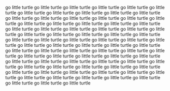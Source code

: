 go little turtle
go little turtle
go little turtle
go little turtle
go little turtle
go little turtle
go little turtle
go little turtle
go little turtle
go little turtle
go little turtle
go little turtle
go little turtle
go little turtle
go little turtle
go little turtle
go little turtle
go little turtle
go little turtle
go little turtle
go little turtle
go little turtle
go little turtle
go little turtle
go little turtle
go little turtle
go little turtle
go little turtle
go little turtle
go little turtle
go little turtle
go little turtle
go little turtle
go little turtle
go little turtle
go little turtle
go little turtle
go little turtle
go little turtle
go little turtle
go little turtle
go little turtle
go little turtle
go little turtle
go little turtle
go little turtle
go little turtle
go little turtle
go little turtle
go little turtle
go little turtle
go little turtle
go little turtle
go little turtle
go little turtle
go little turtle
go little turtle
go little turtle
go little turtle
go little turtle
go little turtle
go little turtle
go little turtle
go little turtle
go little turtle
go little turtle
go little turtle
go little turtle
go little turtle
go little turtle
go little turtle
go little turtle
go little turtle
go little turtle
go little turtle
go little turtle
go little turtle
go little turtle
go little turtle
go little turtle
